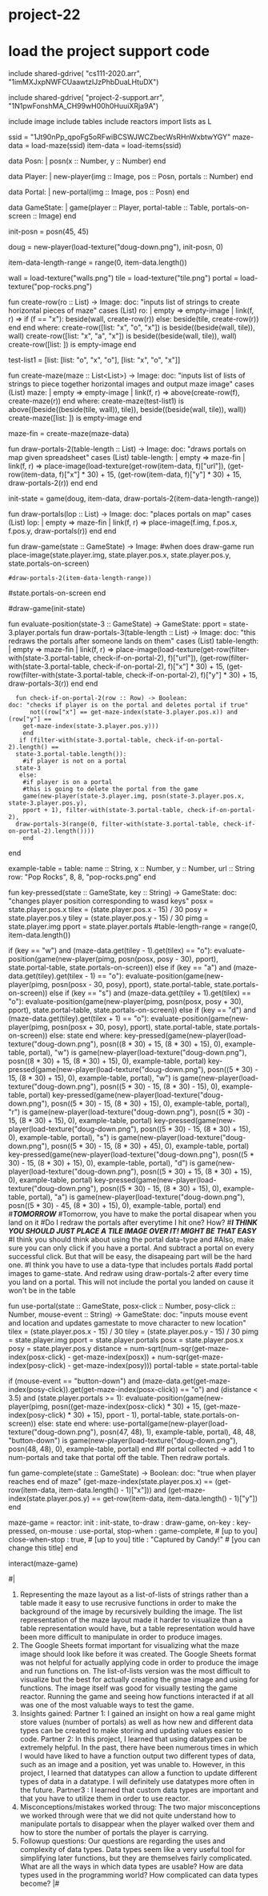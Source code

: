 # project-22
# load the project support code
include shared-gdrive(
  "cs111-2020.arr",
  "1imMXJxpNWFCUaawtzIJzPhbDuaLHtuDX")

include shared-gdrive(
  "project-2-support.arr",
  "1N1pwFonshMA_CH99wH00h0HuuiXRja9A")

include image
include tables
include reactors
import lists as L

ssid = "1Jt90nPp_qpoFg5oRFwiBCSWJWCZbecWsRHnWxbtwYGY"
maze-data = load-maze(ssid)
item-data = load-items(ssid)

data Posn:
  | posn(x :: Number, y :: Number)
end

data Player:
  | new-player(img :: Image, pos :: Posn, portals :: Number)
end

data Portal:
  | new-portal(img :: Image, pos :: Posn)
end

data GameState:
  | game(player :: Player, portal-table :: Table, portals-on-screen :: Image)
end

init-posn = posn(45, 45)

doug = new-player(load-texture("doug-down.png"), init-posn, 0)

item-data-length-range = range(0, item-data.length()) 

wall = load-texture("walls.png")
tile = load-texture("tile.png")
portal = load-texture("pop-rocks.png")


fun create-row(ro :: List<String>) -> Image:
  doc: "inputs list of strings to create horizontal pieces of maze"
  cases (List) ro:
    | empty => empty-image
    | link(f, r) => 
      if (f == "x"):
        beside(wall, create-row(r))
      else:
        beside(tile, create-row(r))
      end
  end
where: 
  create-row([list: "x", "o", "x"]) is beside((beside(wall, tile)), wall)
  create-row([list: "x", "a", "x"]) is beside((beside(wall, tile)), wall)
  create-row([list: ]) is empty-image
end

test-list1 = [list: [list: "o", "x", "o"], [list: "x", "o", "x"]]

fun create-maze(maze :: List<List<String>>) -> Image:
  doc: "inputs list of lists of strings to piece together horizontal images and output maze image"
  cases (List) maze:
    | empty => empty-image
    | link(f, r) =>
      above(create-row(f), create-maze(r))
  end
where:
  create-maze(test-list1) is above((beside((beside(tile, wall)), tile)), 
    beside((beside(wall, tile)), wall))
  create-maze([list: ]) is empty-image
end

maze-fin = create-maze(maze-data)

fun draw-portals-2(table-length :: List<Number>) -> Image:
  doc: "draws portals on map given spreadsheet"
  cases (List) table-length:
    | empty => maze-fin
    | link(f, r) =>
      place-image(load-texture(get-row(item-data, f)["url"]), 
        (get-row(item-data, f)["x"] * 30) + 15,
        (get-row(item-data, f)["y"] * 30) + 15, draw-portals-2(r))
  end
end
  

init-state = game(doug, item-data, draw-portals-2(item-data-length-range))


fun draw-portals(lop :: List<Portal>) -> Image:
  doc: "places portals on map"
  cases (List) lop:
    | empty => maze-fin
    | link(f, r) =>
      place-image(f.img, f.pos.x, f.pos.y, draw-portals(r))
  end
end

fun draw-game(state :: GameState) -> Image:
  #when does draw-game run
  place-image(state.player.img, state.player.pos.x, state.player.pos.y, state.portals-on-screen)
    
    #draw-portals-2(item-data-length-range))
  #state.portals-on-screen
end



#draw-game(init-state)

fun evaluate-position(state-3 :: GameState) -> GameState:
  pport = state-3.player.portals
  fun draw-portals-3(table-length :: List<Number>) -> Image:
    doc: "this redraws the portals after someone lands on them"
        cases (List) table-length:
          | empty => maze-fin
          | link(f, r) =>
            place-image(load-texture(get-row(filter-with(state-3.portal-table,
                check-if-on-portal-2), f)["url"]), (get-row(filter-with(state-3.portal-table, 
                check-if-on-portal-2), f)["x"] * 30) + 15, 
          (get-row(filter-with(state-3.portal-table, 
                check-if-on-portal-2), f)["y"] * 30) + 15, draw-portals-3(r))
        end
      end
      
      fun check-if-on-portal-2(row :: Row) -> Boolean:
    doc: "checks if player is on the portal and deletes portal if true"
          not((row["x"] == get-maze-index(state-3.player.pos.x)) and (row["y"] == 
        get-maze-index(state-3.player.pos.y)))
        end
       if (filter-with(state-3.portal-table, check-if-on-portal-2).length() == 
      state-3.portal-table.length()): 
        #if player is not on a portal
      state-3
       else: 
        #if player is on a portal
        #this is going to delete the portal from the game
        game(new-player(state-3.player.img, posn(state-3.player.pos.x, state-3.player.pos.y),
        pport + 1), filter-with(state-3.portal-table, check-if-on-portal-2), 
      draw-portals-3(range(0, filter-with(state-3.portal-table, check-if-on-portal-2).length())))
        end
end

example-table = table: name :: String, x :: Number, y :: Number, url :: String
  row: "Pop Rocks", 8, 8, "pop-rocks.png"
end

fun key-pressed(state :: GameState, key :: String) -> GameState:
  doc: "changes player position corresponding to wasd keys"
  posx = state.player.pos.x
  tilex = (state.player.pos.x - 15) / 30
  posy = state.player.pos.y
  tiley = (state.player.pos.y - 15) / 30
  pimg = state.player.img
  pport = state.player.portals
  #table-length-range = range(0, item-data.length())

  if (key == "w") and (maze-data.get(tiley - 1).get(tilex) == "o"):
      evaluate-position(game(new-player(pimg, posn(posx, posy - 30), pport), state.portal-table, 
        state.portals-on-screen))
  else if (key == "a") and (maze-data.get(tiley).get(tilex - 1) == "o"):
      evaluate-position(game(new-player(pimg, posn(posx - 30, posy), pport), state.portal-table, 
        state.portals-on-screen))
  else if (key == "s") and (maze-data.get(tiley + 1).get(tilex) == "o"):
      evaluate-position(game(new-player(pimg, posn(posx, posy + 30), pport), state.portal-table, 
        state.portals-on-screen))
  else if (key == "d") and (maze-data.get(tiley).get(tilex + 1) == "o"):
      evaluate-position(game(new-player(pimg, posn(posx + 30, posy), pport), state.portal-table, 
        state.portals-on-screen))
  else:
    state
  end
where:
  key-pressed(game(new-player(load-texture("doug-down.png"), posn((8 * 30) + 15, (8 * 30) + 15), 0), 
        example-table, portal), "w") is game(new-player(load-texture("doug-down.png"), 
      posn((8 * 30) + 15, (8 * 30) + 15), 0), example-table, portal)
  key-pressed(game(new-player(load-texture("doug-down.png"), posn((5 * 30) - 15, (8 * 30) + 15), 0), 
        example-table, portal), "w") is game(new-player(load-texture("doug-down.png"), 
      posn((5 * 30) - 15, (8 * 30) - 15), 0), example-table, portal)
  key-pressed(game(new-player(load-texture("doug-down.png"), posn((5 * 30) - 15, (8 * 30) + 15), 0), 
      example-table, portal), "r") is game(new-player(load-texture("doug-down.png"), 
      posn((5 * 30) - 15, (8 * 30) + 15), 0), example-table, portal)
  key-pressed(game(new-player(load-texture("doug-down.png"), posn((5 * 30) - 15, (8 * 30) + 15), 0), 
      example-table, portal), "s") is game(new-player(load-texture("doug-down.png"), 
      posn((5 * 30) - 15, (8 * 30) + 45), 0), example-table, portal)
  key-pressed(game(new-player(load-texture("doug-down.png"), posn((5 * 30) - 15, (8 * 30) + 15), 0), 
      example-table, portal), "d") is game(new-player(load-texture("doug-down.png"), 
      posn((5 * 30) + 15, (8 * 30) + 15), 0), example-table, portal)
  key-pressed(game(new-player(load-texture("doug-down.png"), posn((5 * 30) - 15, (8 * 30) + 15), 0), 
      example-table, portal), "a") is game(new-player(load-texture("doug-down.png"), 
      posn((5 * 30) - 45, (8 * 30) + 15), 0), example-table, portal)
end
#***TOMORROW***
#Tomorrow, you have to make the portal disapear when you land on it
#Do I redraw the portals after everytime I hit one? How? 
#***I THINK YOU SHOULD JUST PLACE A TILE IMAGE OVER IT! MIGHT BE THAT EASY***
#I think you should think about using the portal data-type and 
#Also, make sure you can only click if you have a portal. And subtract a portal on every successful click. But that will be easy, the disapeaing part will be the hard one. 
#I think you have to use a data-type that includes portals
#add portal images to game-state. And redraw using draw-portals-2 after every time you land on a portal. This will not include the portal you landed on cause it won't be in the table



fun use-portal(state :: GameState, posx-click :: Number, posy-click :: Number, 
    mouse-event :: String) -> GameState:
  doc: "inputs mouse event and location and updates gamestate to move character to new location"
  tilex = (state.player.pos.x - 15) / 30
  tiley = (state.player.pos.y - 15) / 30
  pimg = state.player.img
  pport = state.player.portals
  posx = state.player.pos.x
  posy = state.player.pos.y
  distance = num-sqrt(num-sqr(get-maze-index(posx-click) - get-maze-index(posx)) + 
    num-sqr(get-maze-index(posy-click) - get-maze-index(posy)))
  portal-table = state.portal-table
  
  if (mouse-event == "button-down") and 
    (maze-data.get(get-maze-index(posy-click)).get(get-maze-index(posx-click)) == "o") and 
    (distance < 3.5) and (state.player.portals >= 1):
    evaluate-position(game(new-player(pimg, posn((get-maze-index(posx-click) * 30) + 15, 
            (get-maze-index(posy-click) * 30) + 15), pport - 1), portal-table, state.portals-on-screen))
  else:
    state
  end
  where: 
  use-portal(game(new-player(load-texture("doug-down.png"), posn(47, 48), 1), example-table, portal),
    48, 48, "button-down") is 
  game(new-player(load-texture("doug-down.png"), posn(48, 48), 0), example-table, portal)
end
#If portal collected -> add 1 to num-portals and take that portal off the table. Then redraw portals. 

fun game-complete(state :: GameState) -> Boolean:
  doc: "true when player reaches end of maze"
  (get-maze-index(state.player.pos.x) == (get-row(item-data, item-data.length() - 1)["x"])) and 
  (get-maze-index(state.player.pos.y) == get-row(item-data, item-data.length() - 1)["y"])
end

maze-game =
  reactor:
    init              : init-state,
    to-draw           : draw-game,
    on-key            : key-pressed,
    on-mouse          : use-portal,
    stop-when         : game-complete, # [up to you]
    close-when-stop   : true, # [up to you]
    title             : "Captured by Candy!" # [you can change this title]
  end

interact(maze-game)

#| 
   1. Representing the maze layout as a list-of-lists of strings rather than a table made it easy
   to use recrusive functions in order to make the background of the image by recursively building 
   the image. The list representation of the maze layout made it harder to visualize than a table
   representation would have, but a table representation would have been more difficult to
   manipulate in order to produce images.
   2. The Google Sheets format important for visualizing what the maze image should look like before 
   it was created. The Google Sheets format was not helpful for actually applying code in order to 
   produce the image and run functions on. The list-of-lists version was the most difficult to 
   visualize but the best for actually creating the gmae image and using for functions. The image 
   itself was good for visually testing the game reactor. Running the game and seeing how functions
   interacted if at all was one of the most valuable ways to test the game. 
   3. Insights gained:
   Partner 1: I gained an insight on how a real game might store values (number of portals) as well as
   how new and different data types can be created to make storing and updating values easier to 
   code.
   Partner 2: In this project, I learned that using datatypes can be extremely helpful. In the past,
   there have been numerous times in which I would have liked to have a function output two different 
   types of data, such as an image and a position, yet was unable to. However, in this project, 
   I learned that datatypes can allow a function to update different types of data in a datatype. 
   I will definitely use datatypes more often in the future.
   Partner3 : I learned that custom data types are important and that you have to utilize them in 
   order to use reactor.
   4. Misconceptions/mistakes worked throug:
   The two major misconceptions we worked through were that we did not quite understand how to
   manipulate portals to disappear when the player walked over them and how to store the number of
   portals the player is carrying. 
   5. Followup questions:
   Our questions are regarding the uses and complexity of data types. Data types seem like
   a very useful tool for simplifying later functions, but they are themselves fairly complicated. 
   What are all the ways in which data types are usable? How are data types used in the programming
   world? How complicated can data types become?
|#
